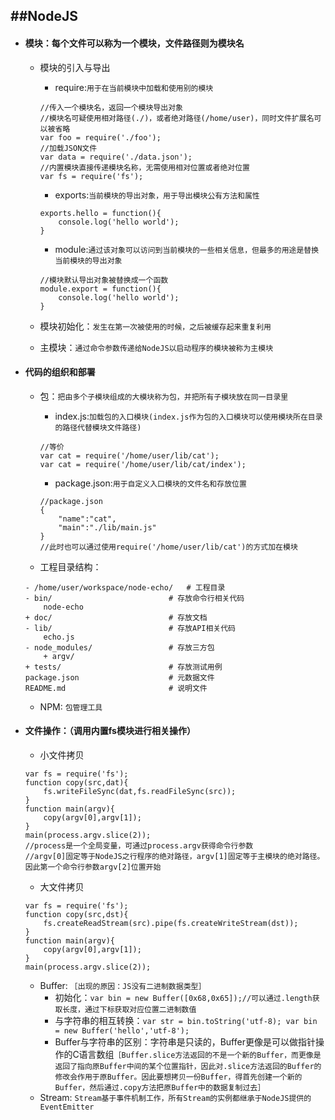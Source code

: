 ##NodeJS
---
+ #### 模块：每个文件可以称为一个模块，文件路径则为模块名
	+ 模块的引入与导出
		+ require:`用于在当前模块中加载和使用别的模块`
		
		```
		//传入一个模块名，返回一个模块导出对象
		//模块名可疑使用相对路径(./)，或者绝对路径(/home/user)，同时文件扩展名可以被省略
		var foo = require('./foo');
		//加载JSON文件
		var data = require('./data.json');
		//内置模块直接传递模块名称，无需使用相对位置或者绝对位置
		var fs = require('fs');
		```
		+ exports:`当前模块的导出对象，用于导出模块公有方法和属性`
		
		```
		exports.hello = function(){
			console.log('hello world');
		}
		```
		+ module:`通过该对象可以访问到当前模块的一些相关信息，但最多的用途是替换当前模块的导出对象`
		
		```
		//模块默认导出对象被替换成一个函数
		module.export = function(){
			console.log('hello world');
		}
		```
	+ 模块初始化：`发生在第一次被使用的时候，之后被缓存起来重复利用`
	+ 主模块：`通过命令参数传递给NodeJS以启动程序的模块被称为主模块`
+ #### 代码的组织和部署
	+ 包：`把由多个子模块组成的大模块称为包，并把所有子模块放在同一目录里`
		+ index.js:`加载包的入口模块(index.js作为包的入口模块可以使用模块所在目录的路径代替模块文件路径)`
		
		```
		//等价
		var cat = require('/home/user/lib/cat');
		var cat = require('/home/user/lib/cat/index');
		```
		+ package.json:`用于自定义入口模块的文件名和存放位置`
		
		```
		//package.json
		{
			"name":"cat",
			"main":"./lib/main.js"
		}
		//此时也可以通过使用require('/home/user/lib/cat')的方式加在模块
		```
	+ 工程目录结构：
	
	```
	- /home/user/workspace/node-echo/   # 工程目录
    - bin/                          # 存放命令行相关代码
        node-echo
    + doc/                          # 存放文档
    - lib/                          # 存放API相关代码
        echo.js
    - node_modules/                 # 存放三方包
        + argv/
    + tests/                        # 存放测试用例
    package.json                    # 元数据文件
    README.md                       # 说明文件
	```
	+ NPM: `包管理工具`
+ #### 文件操作：（调用内置fs模块进行相关操作）
	+ 小文件拷贝
	
	```
	var fs = require('fs');
	function copy(src,dat){
		fs.writeFileSync(dat,fs.readFileSync(src));
	}
	function main(argv){
		copy(argv[0],argv[1]);
	}
	main(process.argv.slice(2));
	//process是一个全局变量，可通过process.argv获得命令行参数
	//argv[0]固定等于NodeJS之行程序的绝对路径，argv[1]固定等于主模块的绝对路径。因此第一个命令行参数argv[2]位置开始
	```
	+ 大文件拷贝
	
	```
	var fs = require('fs');
	function copy(src,dst){
		fs.createReadStream(src).pipe(fs.createWriteStream(dst));
	}
	function main(argv){
		copy(argv[0],argv[1]);
	}
	main(process.argv.slice(2));
	```
	+ Buffer: `［出现的原因：JS没有二进制数据类型］`
		+ 初始化：`var bin = new Buffer([0x68,0x65]);//可以通过.length获取长度，通过下标获取对应位置二进制数值`
		+ 与字符串的相互转换：`var str = bin.toString('utf-8); var bin = new Buffer('hello','utf-8');`
		+ Buffer与字符串的区别：字符串是只读的，Buffer更像是可以做指针操作的C语言数组`［Buffer.slice方法返回的不是一个新的Buffer，而更像是返回了指向原Buffer中间的某个位置指针，因此对.slice方法返回的Buffer的修改会作用于原Buffer。因此要想拷贝一份Buffer，得首先创建一个新的Buffer，然后通过.copy方法把原Buffer中的数据复制过去］`
	+ Stream: `Stream基于事件机制工作，所有Stream的实例都继承于NodeJS提供的EventEmitter` 